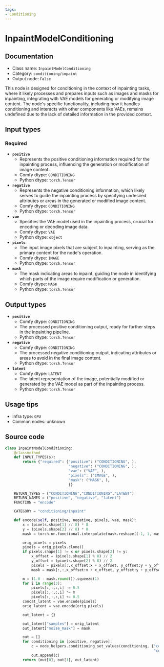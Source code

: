 ```yaml
---
tags:
- Conditioning
---
```


# InpaintModelConditioning
## Documentation
- Class name: `InpaintModelConditioning`
- Category: `conditioning/inpaint`
- Output node: `False`

This node is designed for conditioning in the context of inpainting tasks, where it likely processes and prepares inputs such as images and masks for inpainting, integrating with VAE models for generating or modifying image content. The node's specific functionality, including how it handles conditioning and interacts with other components like VAEs, remains undefined due to the lack of detailed information in the provided context.
## Input types
### Required
- **`positive`**
    - Represents the positive conditioning information required for the inpainting process, influencing the generation or modification of image content.
    - Comfy dtype: `CONDITIONING`
    - Python dtype: `torch.Tensor`
- **`negative`**
    - Represents the negative conditioning information, which likely serves to guide the inpainting process by specifying undesired attributes or areas in the generated or modified image content.
    - Comfy dtype: `CONDITIONING`
    - Python dtype: `torch.Tensor`
- **`vae`**
    - Specifies the VAE model used in the inpainting process, crucial for encoding or decoding image data.
    - Comfy dtype: `VAE`
    - Python dtype: `object`
- **`pixels`**
    - The input image pixels that are subject to inpainting, serving as the primary content for the node's operation.
    - Comfy dtype: `IMAGE`
    - Python dtype: `torch.Tensor`
- **`mask`**
    - The mask indicating areas to inpaint, guiding the node in identifying which parts of the image require modification or generation.
    - Comfy dtype: `MASK`
    - Python dtype: `torch.Tensor`
## Output types
- **`positive`**
    - Comfy dtype: `CONDITIONING`
    - The processed positive conditioning output, ready for further steps in the inpainting pipeline.
    - Python dtype: `torch.Tensor`
- **`negative`**
    - Comfy dtype: `CONDITIONING`
    - The processed negative conditioning output, indicating attributes or areas to avoid in the final image content.
    - Python dtype: `torch.Tensor`
- **`latent`**
    - Comfy dtype: `LATENT`
    - The latent representation of the image, potentially modified or generated by the VAE model as part of the inpainting process.
    - Python dtype: `torch.Tensor`
## Usage tips
- Infra type: `GPU`
- Common nodes: unknown


## Source code
```python
class InpaintModelConditioning:
    @classmethod
    def INPUT_TYPES(s):
        return {"required": {"positive": ("CONDITIONING", ),
                             "negative": ("CONDITIONING", ),
                             "vae": ("VAE", ),
                             "pixels": ("IMAGE", ),
                             "mask": ("MASK", ),
                             }}

    RETURN_TYPES = ("CONDITIONING","CONDITIONING","LATENT")
    RETURN_NAMES = ("positive", "negative", "latent")
    FUNCTION = "encode"

    CATEGORY = "conditioning/inpaint"

    def encode(self, positive, negative, pixels, vae, mask):
        x = (pixels.shape[1] // 8) * 8
        y = (pixels.shape[2] // 8) * 8
        mask = torch.nn.functional.interpolate(mask.reshape((-1, 1, mask.shape[-2], mask.shape[-1])), size=(pixels.shape[1], pixels.shape[2]), mode="bilinear")

        orig_pixels = pixels
        pixels = orig_pixels.clone()
        if pixels.shape[1] != x or pixels.shape[2] != y:
            x_offset = (pixels.shape[1] % 8) // 2
            y_offset = (pixels.shape[2] % 8) // 2
            pixels = pixels[:,x_offset:x + x_offset, y_offset:y + y_offset,:]
            mask = mask[:,:,x_offset:x + x_offset, y_offset:y + y_offset]

        m = (1.0 - mask.round()).squeeze(1)
        for i in range(3):
            pixels[:,:,:,i] -= 0.5
            pixels[:,:,:,i] *= m
            pixels[:,:,:,i] += 0.5
        concat_latent = vae.encode(pixels)
        orig_latent = vae.encode(orig_pixels)

        out_latent = {}

        out_latent["samples"] = orig_latent
        out_latent["noise_mask"] = mask

        out = []
        for conditioning in [positive, negative]:
            c = node_helpers.conditioning_set_values(conditioning, {"concat_latent_image": concat_latent,
                                                                    "concat_mask": mask})
            out.append(c)
        return (out[0], out[1], out_latent)

```
